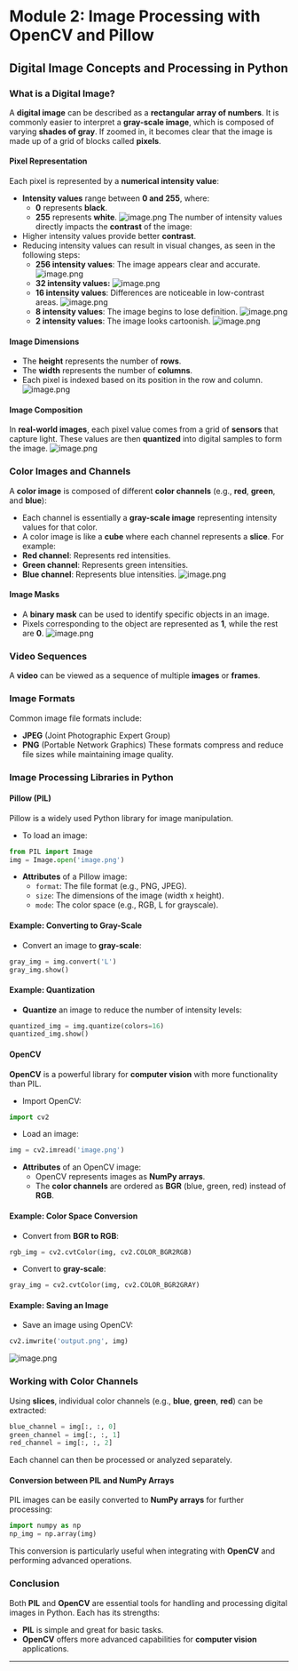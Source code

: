 

# Module 2: Image Processing with OpenCV and Pillow
## Digital Image Concepts and Processing in Python
### What is a Digital Image?
A **digital image** can be described as a **rectangular array of numbers**. It is commonly easier to interpret a **gray-scale image**, which is composed of varying **shades of gray**. If zoomed in, it becomes clear that the image is made up of a grid of blocks called **pixels**.
#### Pixel Representation
Each pixel is represented by a **numerical intensity value**:
- **Intensity values** range between **0 and 255**, where:
	- **0** represents **black**.
	- **255** represents **white**.
![image.png](https://prod-files-secure.s3.us-west-2.amazonaws.com/03e82b26-cccb-4906-bb56-adabcbdc0655/fa1bb4aa-313a-44c2-a7b3-7fa4a8432b08/image.png?X-Amz-Algorithm=AWS4-HMAC-SHA256&X-Amz-Content-Sha256=UNSIGNED-PAYLOAD&X-Amz-Credential=ASIAZI2LB466YS5QAN4Q%2F20250207%2Fus-west-2%2Fs3%2Faws4_request&X-Amz-Date=20250207T221335Z&X-Amz-Expires=3600&X-Amz-Security-Token=IQoJb3JpZ2luX2VjEGYaCXVzLXdlc3QtMiJHMEUCIEJOKQKDVDufmxhEByfQz68YMJQQNirTooLY2fXtuEJwAiEAm%2FHPO8rDIAvIcVaec%2Fe%2BCqkKUHpXlvjLj1EAXCwDC1wq%2FwMIfxAAGgw2Mzc0MjMxODM4MDUiDDK9MZVCRmsACwg5NCrcA7OUNccSXV3FF%2F0KPCAzt1BE0JqmY6AVB%2BhuiQvci6u98SpoDZnthlgBMB1M1pzpr8lE5XqlUcsE51oola6XtBy95eBlsmxi0YmvF%2Bdt2Y8gmc1E9bIUpddiTFfLWKVmX4LnqLUs48FLuDpUYjzKuqVoAhPagu5YPI82AwlFsQl5HlJVKkYsYmfegvSq6Mr2oWiK%2FOvkr6caGTeZYilQrC1hYNv7VEEef9pg0pAs46XDEkcwHF9TIs%2B8zeGTJUlD1CFLjYrarjFH4wijib4e%2Fm%2F4k38C52Bvpg0nkVaGnJNhEAdadhWbBt4ExdRoDWqhviJ2541ZB7JH0QuUQypc1T36pwmRAb6mXl99HIoNPGG%2BwKnENdwayeMMOnOkHQg4qInJda%2BZPQCy09Yl60W7t6b0XFgE7iSd0h4%2BVvbbIP8hYsLENmMuVGTlzg5C8iYi9JwBuHlTUI%2BaGHRlbGU4oKUQMa8G1uqbl5FJ2r0FbZRElXU8ZyKakWAruQGDwHXCUCLWMZD0plk%2B1eqQsWeccFHcMr1lTqamLEZ2R%2FsISWFi%2FWFd%2BsmVPz9Sw8VlubGDHPtXE533RAagnjWIQxS435h5epuKhJ35p591c5PdtMH0Zmt3Dt6O6n3kXLdTMNz%2Bmb0GOqUB4J%2FFAJZCI2nzrRB3owecgCDU0zMifsZrGus18LYV%2BKf6FHRlUA2CYVaSgABhkL6jC6jB%2FzT0Gp%2BiXphiN2ecX8SPeV%2FJP7awyRlABtShT5EvzWgU2lzwvgCXHhlskzYScoPatiLEUBiptk0TzUiH2pYDfc7Zyc68CIN9qklGEayI4LKPbhJHXM4drYDUI%2FhJ8mpPZH2VOywIxH7OjAD%2FBb%2BrXIDn&X-Amz-Signature=d0fa1048209b623ad5039f4fe74a86ea24275db0ee7d7181a4139ada71834168&X-Amz-SignedHeaders=host&x-id=GetObject)
The number of intensity values directly impacts the **contrast** of the image:
- Higher intensity values provide better **contrast**.
- Reducing intensity values can result in visual changes, as seen in the following steps:
	- **256 intensity values**: The image appears clear and accurate.
![image.png](https://prod-files-secure.s3.us-west-2.amazonaws.com/03e82b26-cccb-4906-bb56-adabcbdc0655/0de7dfb4-99dc-4b87-8932-5165b3c3b775/image.png?X-Amz-Algorithm=AWS4-HMAC-SHA256&X-Amz-Content-Sha256=UNSIGNED-PAYLOAD&X-Amz-Credential=ASIAZI2LB4662RPQ6XBT%2F20250207%2Fus-west-2%2Fs3%2Faws4_request&X-Amz-Date=20250207T221335Z&X-Amz-Expires=3600&X-Amz-Security-Token=IQoJb3JpZ2luX2VjEGYaCXVzLXdlc3QtMiJHMEUCIGZlZnkAv0EiNwu%2BLED%2BRN16tdeXUFpubShjCZdnYg0iAiEA4gc26A750%2FEsvpwTTUS8RQsLm1ltV43dUlt7j%2FSbyK0q%2FwMIfxAAGgw2Mzc0MjMxODM4MDUiDI%2Fw2%2Fgq8m01lZVCjyrcA4SYb3epyOcH53m1VRR2CbUsxPW1fsQXLiVl5IraJmRsOHpNIbpFkbG%2Fl2EEFiVj%2BivLD7lycReC8CzIWWXpxS6m2y3jMljl9%2BxBoiDJvO1PoUnUMjmm5QiVQHlSEqmfxBuKrWyIp%2FH2OOPNwLT1b8Sir0Y7StiRt3r3TJMAahSKNbovNE2T14%2BUX3w6LsMfYuuIlHz5%2FG5e%2FQvQghJS3vPu5F2ZJNGEx6Oz4ztzHw9A1iSLd9SWqu22SjPQUUunh7494t83Q9yNrVn3FBlVglYj%2F%2FdH70w7Dy24vyuQ8b8C5%2B7B5ZnAMdRbqjqP99flIsS%2BBOxgv72NstTKVGGDa3Js45vuQnekKklqCmYewX5ILBfARrwPn7ryzQ%2B8G2oK%2FXzQLVDmrY%2F2fZfVxez8KVlm0F72yCMGrpRMnPULd5F2o9LA%2Fak5roe2CX3EVGvz044%2BQLiISMoKagXZ3lyQ%2FqWeCb3PHgZFDA1oInGs3SDtme%2BA1XpBnidOpvyryL9xg4q%2Bw%2BQ4SbSFPWzFqTbf1fQqpzJaPfRJrxZKtLyRRY57ppL%2Ba3wQXGyFX%2FzZBx3RlMjLa359fjx90mnz3BdnIw0YmKvwfJ6WyEPjX%2FAMxEVABUA22%2FUEfwgjDUiyMJf%2Bmb0GOqUBcWjd%2F0E0jWAgI4gyDo2FYJeaEJ0uDN9DspE6Tturc%2ByfikMdrz782FIMtQeApXr7MNY%2BE3kQKALuqxa%2FEbtql4OAWauuiUxLZ9IOZ2hbfKFSAuRkAktpP3a6az8tLWzl3T071k02BpDNlLzHVWgQpjzaD4l%2FIKpp9ThG6MeJ16dsDGaxbj3SDvn1YydAB7YGzv%2BMvN2qFE%2BqsMq0w3AsnYBvP833&X-Amz-Signature=1ba8a246cdf78e7b883a8129f0335abdfbd56e4ee1f93135563aa078a1b2d6cf&X-Amz-SignedHeaders=host&x-id=GetObject)
	- **32 intensity values:**
![image.png](https://prod-files-secure.s3.us-west-2.amazonaws.com/03e82b26-cccb-4906-bb56-adabcbdc0655/7eb81f08-b190-4c5a-ba2b-2a498a15b2c4/image.png?X-Amz-Algorithm=AWS4-HMAC-SHA256&X-Amz-Content-Sha256=UNSIGNED-PAYLOAD&X-Amz-Credential=ASIAZI2LB4662RPQ6XBT%2F20250207%2Fus-west-2%2Fs3%2Faws4_request&X-Amz-Date=20250207T221335Z&X-Amz-Expires=3600&X-Amz-Security-Token=IQoJb3JpZ2luX2VjEGYaCXVzLXdlc3QtMiJHMEUCIGZlZnkAv0EiNwu%2BLED%2BRN16tdeXUFpubShjCZdnYg0iAiEA4gc26A750%2FEsvpwTTUS8RQsLm1ltV43dUlt7j%2FSbyK0q%2FwMIfxAAGgw2Mzc0MjMxODM4MDUiDI%2Fw2%2Fgq8m01lZVCjyrcA4SYb3epyOcH53m1VRR2CbUsxPW1fsQXLiVl5IraJmRsOHpNIbpFkbG%2Fl2EEFiVj%2BivLD7lycReC8CzIWWXpxS6m2y3jMljl9%2BxBoiDJvO1PoUnUMjmm5QiVQHlSEqmfxBuKrWyIp%2FH2OOPNwLT1b8Sir0Y7StiRt3r3TJMAahSKNbovNE2T14%2BUX3w6LsMfYuuIlHz5%2FG5e%2FQvQghJS3vPu5F2ZJNGEx6Oz4ztzHw9A1iSLd9SWqu22SjPQUUunh7494t83Q9yNrVn3FBlVglYj%2F%2FdH70w7Dy24vyuQ8b8C5%2B7B5ZnAMdRbqjqP99flIsS%2BBOxgv72NstTKVGGDa3Js45vuQnekKklqCmYewX5ILBfARrwPn7ryzQ%2B8G2oK%2FXzQLVDmrY%2F2fZfVxez8KVlm0F72yCMGrpRMnPULd5F2o9LA%2Fak5roe2CX3EVGvz044%2BQLiISMoKagXZ3lyQ%2FqWeCb3PHgZFDA1oInGs3SDtme%2BA1XpBnidOpvyryL9xg4q%2Bw%2BQ4SbSFPWzFqTbf1fQqpzJaPfRJrxZKtLyRRY57ppL%2Ba3wQXGyFX%2FzZBx3RlMjLa359fjx90mnz3BdnIw0YmKvwfJ6WyEPjX%2FAMxEVABUA22%2FUEfwgjDUiyMJf%2Bmb0GOqUBcWjd%2F0E0jWAgI4gyDo2FYJeaEJ0uDN9DspE6Tturc%2ByfikMdrz782FIMtQeApXr7MNY%2BE3kQKALuqxa%2FEbtql4OAWauuiUxLZ9IOZ2hbfKFSAuRkAktpP3a6az8tLWzl3T071k02BpDNlLzHVWgQpjzaD4l%2FIKpp9ThG6MeJ16dsDGaxbj3SDvn1YydAB7YGzv%2BMvN2qFE%2BqsMq0w3AsnYBvP833&X-Amz-Signature=8459d8f64a63699738047b4bd6ae8fb44724f0748a6ecf6c25344c829d309ebc&X-Amz-SignedHeaders=host&x-id=GetObject)
	- **16 intensity values**: Differences are noticeable in low-contrast areas.
![image.png](https://prod-files-secure.s3.us-west-2.amazonaws.com/03e82b26-cccb-4906-bb56-adabcbdc0655/6bf56d44-9a14-4b7b-98c2-1f00b8630f0c/image.png?X-Amz-Algorithm=AWS4-HMAC-SHA256&X-Amz-Content-Sha256=UNSIGNED-PAYLOAD&X-Amz-Credential=ASIAZI2LB4662RPQ6XBT%2F20250207%2Fus-west-2%2Fs3%2Faws4_request&X-Amz-Date=20250207T221335Z&X-Amz-Expires=3600&X-Amz-Security-Token=IQoJb3JpZ2luX2VjEGYaCXVzLXdlc3QtMiJHMEUCIGZlZnkAv0EiNwu%2BLED%2BRN16tdeXUFpubShjCZdnYg0iAiEA4gc26A750%2FEsvpwTTUS8RQsLm1ltV43dUlt7j%2FSbyK0q%2FwMIfxAAGgw2Mzc0MjMxODM4MDUiDI%2Fw2%2Fgq8m01lZVCjyrcA4SYb3epyOcH53m1VRR2CbUsxPW1fsQXLiVl5IraJmRsOHpNIbpFkbG%2Fl2EEFiVj%2BivLD7lycReC8CzIWWXpxS6m2y3jMljl9%2BxBoiDJvO1PoUnUMjmm5QiVQHlSEqmfxBuKrWyIp%2FH2OOPNwLT1b8Sir0Y7StiRt3r3TJMAahSKNbovNE2T14%2BUX3w6LsMfYuuIlHz5%2FG5e%2FQvQghJS3vPu5F2ZJNGEx6Oz4ztzHw9A1iSLd9SWqu22SjPQUUunh7494t83Q9yNrVn3FBlVglYj%2F%2FdH70w7Dy24vyuQ8b8C5%2B7B5ZnAMdRbqjqP99flIsS%2BBOxgv72NstTKVGGDa3Js45vuQnekKklqCmYewX5ILBfARrwPn7ryzQ%2B8G2oK%2FXzQLVDmrY%2F2fZfVxez8KVlm0F72yCMGrpRMnPULd5F2o9LA%2Fak5roe2CX3EVGvz044%2BQLiISMoKagXZ3lyQ%2FqWeCb3PHgZFDA1oInGs3SDtme%2BA1XpBnidOpvyryL9xg4q%2Bw%2BQ4SbSFPWzFqTbf1fQqpzJaPfRJrxZKtLyRRY57ppL%2Ba3wQXGyFX%2FzZBx3RlMjLa359fjx90mnz3BdnIw0YmKvwfJ6WyEPjX%2FAMxEVABUA22%2FUEfwgjDUiyMJf%2Bmb0GOqUBcWjd%2F0E0jWAgI4gyDo2FYJeaEJ0uDN9DspE6Tturc%2ByfikMdrz782FIMtQeApXr7MNY%2BE3kQKALuqxa%2FEbtql4OAWauuiUxLZ9IOZ2hbfKFSAuRkAktpP3a6az8tLWzl3T071k02BpDNlLzHVWgQpjzaD4l%2FIKpp9ThG6MeJ16dsDGaxbj3SDvn1YydAB7YGzv%2BMvN2qFE%2BqsMq0w3AsnYBvP833&X-Amz-Signature=faa78e80fb440cf2a10c72540154ae4fab932f8efbfe1f56ed830ee407a8a902&X-Amz-SignedHeaders=host&x-id=GetObject)
	- **8 intensity values**: The image begins to lose definition.
![image.png](https://prod-files-secure.s3.us-west-2.amazonaws.com/03e82b26-cccb-4906-bb56-adabcbdc0655/cca05878-ca1a-43e0-8bec-1d146756f9ae/image.png?X-Amz-Algorithm=AWS4-HMAC-SHA256&X-Amz-Content-Sha256=UNSIGNED-PAYLOAD&X-Amz-Credential=ASIAZI2LB4662RPQ6XBT%2F20250207%2Fus-west-2%2Fs3%2Faws4_request&X-Amz-Date=20250207T221335Z&X-Amz-Expires=3600&X-Amz-Security-Token=IQoJb3JpZ2luX2VjEGYaCXVzLXdlc3QtMiJHMEUCIGZlZnkAv0EiNwu%2BLED%2BRN16tdeXUFpubShjCZdnYg0iAiEA4gc26A750%2FEsvpwTTUS8RQsLm1ltV43dUlt7j%2FSbyK0q%2FwMIfxAAGgw2Mzc0MjMxODM4MDUiDI%2Fw2%2Fgq8m01lZVCjyrcA4SYb3epyOcH53m1VRR2CbUsxPW1fsQXLiVl5IraJmRsOHpNIbpFkbG%2Fl2EEFiVj%2BivLD7lycReC8CzIWWXpxS6m2y3jMljl9%2BxBoiDJvO1PoUnUMjmm5QiVQHlSEqmfxBuKrWyIp%2FH2OOPNwLT1b8Sir0Y7StiRt3r3TJMAahSKNbovNE2T14%2BUX3w6LsMfYuuIlHz5%2FG5e%2FQvQghJS3vPu5F2ZJNGEx6Oz4ztzHw9A1iSLd9SWqu22SjPQUUunh7494t83Q9yNrVn3FBlVglYj%2F%2FdH70w7Dy24vyuQ8b8C5%2B7B5ZnAMdRbqjqP99flIsS%2BBOxgv72NstTKVGGDa3Js45vuQnekKklqCmYewX5ILBfARrwPn7ryzQ%2B8G2oK%2FXzQLVDmrY%2F2fZfVxez8KVlm0F72yCMGrpRMnPULd5F2o9LA%2Fak5roe2CX3EVGvz044%2BQLiISMoKagXZ3lyQ%2FqWeCb3PHgZFDA1oInGs3SDtme%2BA1XpBnidOpvyryL9xg4q%2Bw%2BQ4SbSFPWzFqTbf1fQqpzJaPfRJrxZKtLyRRY57ppL%2Ba3wQXGyFX%2FzZBx3RlMjLa359fjx90mnz3BdnIw0YmKvwfJ6WyEPjX%2FAMxEVABUA22%2FUEfwgjDUiyMJf%2Bmb0GOqUBcWjd%2F0E0jWAgI4gyDo2FYJeaEJ0uDN9DspE6Tturc%2ByfikMdrz782FIMtQeApXr7MNY%2BE3kQKALuqxa%2FEbtql4OAWauuiUxLZ9IOZ2hbfKFSAuRkAktpP3a6az8tLWzl3T071k02BpDNlLzHVWgQpjzaD4l%2FIKpp9ThG6MeJ16dsDGaxbj3SDvn1YydAB7YGzv%2BMvN2qFE%2BqsMq0w3AsnYBvP833&X-Amz-Signature=cf4aaa16ad91cf738436c45b5b4b0bbef8f42944d33d4a10fc34c6afe1e56d5b&X-Amz-SignedHeaders=host&x-id=GetObject)
	- **2 intensity values**: The image looks cartoonish.
![image.png](https://prod-files-secure.s3.us-west-2.amazonaws.com/03e82b26-cccb-4906-bb56-adabcbdc0655/12da64d7-6b97-44e0-bc2c-52b9c47ce212/image.png?X-Amz-Algorithm=AWS4-HMAC-SHA256&X-Amz-Content-Sha256=UNSIGNED-PAYLOAD&X-Amz-Credential=ASIAZI2LB4662RPQ6XBT%2F20250207%2Fus-west-2%2Fs3%2Faws4_request&X-Amz-Date=20250207T221335Z&X-Amz-Expires=3600&X-Amz-Security-Token=IQoJb3JpZ2luX2VjEGYaCXVzLXdlc3QtMiJHMEUCIGZlZnkAv0EiNwu%2BLED%2BRN16tdeXUFpubShjCZdnYg0iAiEA4gc26A750%2FEsvpwTTUS8RQsLm1ltV43dUlt7j%2FSbyK0q%2FwMIfxAAGgw2Mzc0MjMxODM4MDUiDI%2Fw2%2Fgq8m01lZVCjyrcA4SYb3epyOcH53m1VRR2CbUsxPW1fsQXLiVl5IraJmRsOHpNIbpFkbG%2Fl2EEFiVj%2BivLD7lycReC8CzIWWXpxS6m2y3jMljl9%2BxBoiDJvO1PoUnUMjmm5QiVQHlSEqmfxBuKrWyIp%2FH2OOPNwLT1b8Sir0Y7StiRt3r3TJMAahSKNbovNE2T14%2BUX3w6LsMfYuuIlHz5%2FG5e%2FQvQghJS3vPu5F2ZJNGEx6Oz4ztzHw9A1iSLd9SWqu22SjPQUUunh7494t83Q9yNrVn3FBlVglYj%2F%2FdH70w7Dy24vyuQ8b8C5%2B7B5ZnAMdRbqjqP99flIsS%2BBOxgv72NstTKVGGDa3Js45vuQnekKklqCmYewX5ILBfARrwPn7ryzQ%2B8G2oK%2FXzQLVDmrY%2F2fZfVxez8KVlm0F72yCMGrpRMnPULd5F2o9LA%2Fak5roe2CX3EVGvz044%2BQLiISMoKagXZ3lyQ%2FqWeCb3PHgZFDA1oInGs3SDtme%2BA1XpBnidOpvyryL9xg4q%2Bw%2BQ4SbSFPWzFqTbf1fQqpzJaPfRJrxZKtLyRRY57ppL%2Ba3wQXGyFX%2FzZBx3RlMjLa359fjx90mnz3BdnIw0YmKvwfJ6WyEPjX%2FAMxEVABUA22%2FUEfwgjDUiyMJf%2Bmb0GOqUBcWjd%2F0E0jWAgI4gyDo2FYJeaEJ0uDN9DspE6Tturc%2ByfikMdrz782FIMtQeApXr7MNY%2BE3kQKALuqxa%2FEbtql4OAWauuiUxLZ9IOZ2hbfKFSAuRkAktpP3a6az8tLWzl3T071k02BpDNlLzHVWgQpjzaD4l%2FIKpp9ThG6MeJ16dsDGaxbj3SDvn1YydAB7YGzv%2BMvN2qFE%2BqsMq0w3AsnYBvP833&X-Amz-Signature=2003ecadcf5fc0ca857604991f12dcb41a5da80ffdea8ae9eb6149e806df2578&X-Amz-SignedHeaders=host&x-id=GetObject)
#### Image Dimensions
- The **height** represents the number of **rows**.
- The **width** represents the number of **columns**.
- Each pixel is indexed based on its position in the row and column.
![image.png](https://prod-files-secure.s3.us-west-2.amazonaws.com/03e82b26-cccb-4906-bb56-adabcbdc0655/ff056335-e79e-4491-b508-30cd45b6c194/image.png?X-Amz-Algorithm=AWS4-HMAC-SHA256&X-Amz-Content-Sha256=UNSIGNED-PAYLOAD&X-Amz-Credential=ASIAZI2LB466YS5QAN4Q%2F20250207%2Fus-west-2%2Fs3%2Faws4_request&X-Amz-Date=20250207T221335Z&X-Amz-Expires=3600&X-Amz-Security-Token=IQoJb3JpZ2luX2VjEGYaCXVzLXdlc3QtMiJHMEUCIEJOKQKDVDufmxhEByfQz68YMJQQNirTooLY2fXtuEJwAiEAm%2FHPO8rDIAvIcVaec%2Fe%2BCqkKUHpXlvjLj1EAXCwDC1wq%2FwMIfxAAGgw2Mzc0MjMxODM4MDUiDDK9MZVCRmsACwg5NCrcA7OUNccSXV3FF%2F0KPCAzt1BE0JqmY6AVB%2BhuiQvci6u98SpoDZnthlgBMB1M1pzpr8lE5XqlUcsE51oola6XtBy95eBlsmxi0YmvF%2Bdt2Y8gmc1E9bIUpddiTFfLWKVmX4LnqLUs48FLuDpUYjzKuqVoAhPagu5YPI82AwlFsQl5HlJVKkYsYmfegvSq6Mr2oWiK%2FOvkr6caGTeZYilQrC1hYNv7VEEef9pg0pAs46XDEkcwHF9TIs%2B8zeGTJUlD1CFLjYrarjFH4wijib4e%2Fm%2F4k38C52Bvpg0nkVaGnJNhEAdadhWbBt4ExdRoDWqhviJ2541ZB7JH0QuUQypc1T36pwmRAb6mXl99HIoNPGG%2BwKnENdwayeMMOnOkHQg4qInJda%2BZPQCy09Yl60W7t6b0XFgE7iSd0h4%2BVvbbIP8hYsLENmMuVGTlzg5C8iYi9JwBuHlTUI%2BaGHRlbGU4oKUQMa8G1uqbl5FJ2r0FbZRElXU8ZyKakWAruQGDwHXCUCLWMZD0plk%2B1eqQsWeccFHcMr1lTqamLEZ2R%2FsISWFi%2FWFd%2BsmVPz9Sw8VlubGDHPtXE533RAagnjWIQxS435h5epuKhJ35p591c5PdtMH0Zmt3Dt6O6n3kXLdTMNz%2Bmb0GOqUB4J%2FFAJZCI2nzrRB3owecgCDU0zMifsZrGus18LYV%2BKf6FHRlUA2CYVaSgABhkL6jC6jB%2FzT0Gp%2BiXphiN2ecX8SPeV%2FJP7awyRlABtShT5EvzWgU2lzwvgCXHhlskzYScoPatiLEUBiptk0TzUiH2pYDfc7Zyc68CIN9qklGEayI4LKPbhJHXM4drYDUI%2FhJ8mpPZH2VOywIxH7OjAD%2FBb%2BrXIDn&X-Amz-Signature=b49ce195eeb0f752bb51983e28cda3ad83bc10669402952ac1db9df3be06c0cf&X-Amz-SignedHeaders=host&x-id=GetObject)
#### Image Composition
In **real-world images**, each pixel value comes from a grid of **sensors** that capture light. These values are then **quantized** into digital samples to form the image.
![image.png](https://prod-files-secure.s3.us-west-2.amazonaws.com/03e82b26-cccb-4906-bb56-adabcbdc0655/0c721ea0-409b-4d32-b630-a00d6f170d18/image.png?X-Amz-Algorithm=AWS4-HMAC-SHA256&X-Amz-Content-Sha256=UNSIGNED-PAYLOAD&X-Amz-Credential=ASIAZI2LB466YS5QAN4Q%2F20250207%2Fus-west-2%2Fs3%2Faws4_request&X-Amz-Date=20250207T221335Z&X-Amz-Expires=3600&X-Amz-Security-Token=IQoJb3JpZ2luX2VjEGYaCXVzLXdlc3QtMiJHMEUCIEJOKQKDVDufmxhEByfQz68YMJQQNirTooLY2fXtuEJwAiEAm%2FHPO8rDIAvIcVaec%2Fe%2BCqkKUHpXlvjLj1EAXCwDC1wq%2FwMIfxAAGgw2Mzc0MjMxODM4MDUiDDK9MZVCRmsACwg5NCrcA7OUNccSXV3FF%2F0KPCAzt1BE0JqmY6AVB%2BhuiQvci6u98SpoDZnthlgBMB1M1pzpr8lE5XqlUcsE51oola6XtBy95eBlsmxi0YmvF%2Bdt2Y8gmc1E9bIUpddiTFfLWKVmX4LnqLUs48FLuDpUYjzKuqVoAhPagu5YPI82AwlFsQl5HlJVKkYsYmfegvSq6Mr2oWiK%2FOvkr6caGTeZYilQrC1hYNv7VEEef9pg0pAs46XDEkcwHF9TIs%2B8zeGTJUlD1CFLjYrarjFH4wijib4e%2Fm%2F4k38C52Bvpg0nkVaGnJNhEAdadhWbBt4ExdRoDWqhviJ2541ZB7JH0QuUQypc1T36pwmRAb6mXl99HIoNPGG%2BwKnENdwayeMMOnOkHQg4qInJda%2BZPQCy09Yl60W7t6b0XFgE7iSd0h4%2BVvbbIP8hYsLENmMuVGTlzg5C8iYi9JwBuHlTUI%2BaGHRlbGU4oKUQMa8G1uqbl5FJ2r0FbZRElXU8ZyKakWAruQGDwHXCUCLWMZD0plk%2B1eqQsWeccFHcMr1lTqamLEZ2R%2FsISWFi%2FWFd%2BsmVPz9Sw8VlubGDHPtXE533RAagnjWIQxS435h5epuKhJ35p591c5PdtMH0Zmt3Dt6O6n3kXLdTMNz%2Bmb0GOqUB4J%2FFAJZCI2nzrRB3owecgCDU0zMifsZrGus18LYV%2BKf6FHRlUA2CYVaSgABhkL6jC6jB%2FzT0Gp%2BiXphiN2ecX8SPeV%2FJP7awyRlABtShT5EvzWgU2lzwvgCXHhlskzYScoPatiLEUBiptk0TzUiH2pYDfc7Zyc68CIN9qklGEayI4LKPbhJHXM4drYDUI%2FhJ8mpPZH2VOywIxH7OjAD%2FBb%2BrXIDn&X-Amz-Signature=c91fde333a8158648da71326c90c65c09a0e32ab6a7527e634320b7e3785ca10&X-Amz-SignedHeaders=host&x-id=GetObject)
### Color Images and Channels
A **color image** is composed of different **color channels** (e.g., **red**, **green**, and **blue**):
- Each channel is essentially a **gray-scale image** representing intensity values for that color.
- A color image is like a **cube** where each channel represents a **slice**.
For example:
- **Red channel**: Represents red intensities.
- **Green channel**: Represents green intensities.
- **Blue channel**: Represents blue intensities.
![image.png](https://prod-files-secure.s3.us-west-2.amazonaws.com/03e82b26-cccb-4906-bb56-adabcbdc0655/c0cc17c9-842f-413f-82e8-f3f44278cf74/image.png?X-Amz-Algorithm=AWS4-HMAC-SHA256&X-Amz-Content-Sha256=UNSIGNED-PAYLOAD&X-Amz-Credential=ASIAZI2LB466YS5QAN4Q%2F20250207%2Fus-west-2%2Fs3%2Faws4_request&X-Amz-Date=20250207T221335Z&X-Amz-Expires=3600&X-Amz-Security-Token=IQoJb3JpZ2luX2VjEGYaCXVzLXdlc3QtMiJHMEUCIEJOKQKDVDufmxhEByfQz68YMJQQNirTooLY2fXtuEJwAiEAm%2FHPO8rDIAvIcVaec%2Fe%2BCqkKUHpXlvjLj1EAXCwDC1wq%2FwMIfxAAGgw2Mzc0MjMxODM4MDUiDDK9MZVCRmsACwg5NCrcA7OUNccSXV3FF%2F0KPCAzt1BE0JqmY6AVB%2BhuiQvci6u98SpoDZnthlgBMB1M1pzpr8lE5XqlUcsE51oola6XtBy95eBlsmxi0YmvF%2Bdt2Y8gmc1E9bIUpddiTFfLWKVmX4LnqLUs48FLuDpUYjzKuqVoAhPagu5YPI82AwlFsQl5HlJVKkYsYmfegvSq6Mr2oWiK%2FOvkr6caGTeZYilQrC1hYNv7VEEef9pg0pAs46XDEkcwHF9TIs%2B8zeGTJUlD1CFLjYrarjFH4wijib4e%2Fm%2F4k38C52Bvpg0nkVaGnJNhEAdadhWbBt4ExdRoDWqhviJ2541ZB7JH0QuUQypc1T36pwmRAb6mXl99HIoNPGG%2BwKnENdwayeMMOnOkHQg4qInJda%2BZPQCy09Yl60W7t6b0XFgE7iSd0h4%2BVvbbIP8hYsLENmMuVGTlzg5C8iYi9JwBuHlTUI%2BaGHRlbGU4oKUQMa8G1uqbl5FJ2r0FbZRElXU8ZyKakWAruQGDwHXCUCLWMZD0plk%2B1eqQsWeccFHcMr1lTqamLEZ2R%2FsISWFi%2FWFd%2BsmVPz9Sw8VlubGDHPtXE533RAagnjWIQxS435h5epuKhJ35p591c5PdtMH0Zmt3Dt6O6n3kXLdTMNz%2Bmb0GOqUB4J%2FFAJZCI2nzrRB3owecgCDU0zMifsZrGus18LYV%2BKf6FHRlUA2CYVaSgABhkL6jC6jB%2FzT0Gp%2BiXphiN2ecX8SPeV%2FJP7awyRlABtShT5EvzWgU2lzwvgCXHhlskzYScoPatiLEUBiptk0TzUiH2pYDfc7Zyc68CIN9qklGEayI4LKPbhJHXM4drYDUI%2FhJ8mpPZH2VOywIxH7OjAD%2FBb%2BrXIDn&X-Amz-Signature=8cbccd322936ba62b91ce538f10909d8111036e300b1ddad6252107b68af9a55&X-Amz-SignedHeaders=host&x-id=GetObject)
#### Image Masks
- A **binary mask** can be used to identify specific objects in an image.
- Pixels corresponding to the object are represented as **1**, while the rest are **0**.
![image.png](https://prod-files-secure.s3.us-west-2.amazonaws.com/03e82b26-cccb-4906-bb56-adabcbdc0655/667eab4d-d19d-4618-81d0-663b6beb002c/image.png?X-Amz-Algorithm=AWS4-HMAC-SHA256&X-Amz-Content-Sha256=UNSIGNED-PAYLOAD&X-Amz-Credential=ASIAZI2LB466YS5QAN4Q%2F20250207%2Fus-west-2%2Fs3%2Faws4_request&X-Amz-Date=20250207T221335Z&X-Amz-Expires=3600&X-Amz-Security-Token=IQoJb3JpZ2luX2VjEGYaCXVzLXdlc3QtMiJHMEUCIEJOKQKDVDufmxhEByfQz68YMJQQNirTooLY2fXtuEJwAiEAm%2FHPO8rDIAvIcVaec%2Fe%2BCqkKUHpXlvjLj1EAXCwDC1wq%2FwMIfxAAGgw2Mzc0MjMxODM4MDUiDDK9MZVCRmsACwg5NCrcA7OUNccSXV3FF%2F0KPCAzt1BE0JqmY6AVB%2BhuiQvci6u98SpoDZnthlgBMB1M1pzpr8lE5XqlUcsE51oola6XtBy95eBlsmxi0YmvF%2Bdt2Y8gmc1E9bIUpddiTFfLWKVmX4LnqLUs48FLuDpUYjzKuqVoAhPagu5YPI82AwlFsQl5HlJVKkYsYmfegvSq6Mr2oWiK%2FOvkr6caGTeZYilQrC1hYNv7VEEef9pg0pAs46XDEkcwHF9TIs%2B8zeGTJUlD1CFLjYrarjFH4wijib4e%2Fm%2F4k38C52Bvpg0nkVaGnJNhEAdadhWbBt4ExdRoDWqhviJ2541ZB7JH0QuUQypc1T36pwmRAb6mXl99HIoNPGG%2BwKnENdwayeMMOnOkHQg4qInJda%2BZPQCy09Yl60W7t6b0XFgE7iSd0h4%2BVvbbIP8hYsLENmMuVGTlzg5C8iYi9JwBuHlTUI%2BaGHRlbGU4oKUQMa8G1uqbl5FJ2r0FbZRElXU8ZyKakWAruQGDwHXCUCLWMZD0plk%2B1eqQsWeccFHcMr1lTqamLEZ2R%2FsISWFi%2FWFd%2BsmVPz9Sw8VlubGDHPtXE533RAagnjWIQxS435h5epuKhJ35p591c5PdtMH0Zmt3Dt6O6n3kXLdTMNz%2Bmb0GOqUB4J%2FFAJZCI2nzrRB3owecgCDU0zMifsZrGus18LYV%2BKf6FHRlUA2CYVaSgABhkL6jC6jB%2FzT0Gp%2BiXphiN2ecX8SPeV%2FJP7awyRlABtShT5EvzWgU2lzwvgCXHhlskzYScoPatiLEUBiptk0TzUiH2pYDfc7Zyc68CIN9qklGEayI4LKPbhJHXM4drYDUI%2FhJ8mpPZH2VOywIxH7OjAD%2FBb%2BrXIDn&X-Amz-Signature=bc9875f0b805bbf75e6cfe2e638a9c770f42394aaae0434a7d0fe2e304cbe2e4&X-Amz-SignedHeaders=host&x-id=GetObject)
### Video Sequences
A **video** can be viewed as a sequence of multiple **images** or **frames**.
### Image Formats
Common image file formats include:
- **JPEG** (Joint Photographic Expert Group)
- **PNG** (Portable Network Graphics)
These formats compress and reduce file sizes while maintaining image quality.
### Image Processing Libraries in Python
#### Pillow (PIL)
Pillow is a widely used Python library for image manipulation.
- To load an image:
```python
from PIL import Image
img = Image.open('image.png')
```
- **Attributes** of a Pillow image:
	- `format`: The file format (e.g., PNG, JPEG).
	- `size`: The dimensions of the image (width x height).
	- `mode`: The color space (e.g., RGB, L for grayscale).
#### Example: Converting to Gray-Scale
- Convert an image to **gray-scale**:
```python
gray_img = img.convert('L')
gray_img.show()
```
#### Example: Quantization
- **Quantize** an image to reduce the number of intensity levels:
```python
quantized_img = img.quantize(colors=16)
quantized_img.show()
```
#### OpenCV
**OpenCV** is a powerful library for **computer vision** with more functionality than PIL.
- Import OpenCV:
```python
import cv2
```
- Load an image:
```python
img = cv2.imread('image.png')
```
- **Attributes** of an OpenCV image:
	- OpenCV represents images as **NumPy arrays**.
	- The **color channels** are ordered as **BGR** (blue, green, red) instead of **RGB**.
#### Example: Color Space Conversion
- Convert from **BGR to RGB**:
```python
rgb_img = cv2.cvtColor(img, cv2.COLOR_BGR2RGB)
```
- Convert to **gray-scale**:
```python
gray_img = cv2.cvtColor(img, cv2.COLOR_BGR2GRAY)
```
#### Example: Saving an Image
- Save an image using OpenCV:
```python
cv2.imwrite('output.png', img)
```
![image.png](https://prod-files-secure.s3.us-west-2.amazonaws.com/03e82b26-cccb-4906-bb56-adabcbdc0655/25fcc977-54ea-484c-997e-9b6bd016f347/image.png?X-Amz-Algorithm=AWS4-HMAC-SHA256&X-Amz-Content-Sha256=UNSIGNED-PAYLOAD&X-Amz-Credential=ASIAZI2LB466YS5QAN4Q%2F20250207%2Fus-west-2%2Fs3%2Faws4_request&X-Amz-Date=20250207T221335Z&X-Amz-Expires=3600&X-Amz-Security-Token=IQoJb3JpZ2luX2VjEGYaCXVzLXdlc3QtMiJHMEUCIEJOKQKDVDufmxhEByfQz68YMJQQNirTooLY2fXtuEJwAiEAm%2FHPO8rDIAvIcVaec%2Fe%2BCqkKUHpXlvjLj1EAXCwDC1wq%2FwMIfxAAGgw2Mzc0MjMxODM4MDUiDDK9MZVCRmsACwg5NCrcA7OUNccSXV3FF%2F0KPCAzt1BE0JqmY6AVB%2BhuiQvci6u98SpoDZnthlgBMB1M1pzpr8lE5XqlUcsE51oola6XtBy95eBlsmxi0YmvF%2Bdt2Y8gmc1E9bIUpddiTFfLWKVmX4LnqLUs48FLuDpUYjzKuqVoAhPagu5YPI82AwlFsQl5HlJVKkYsYmfegvSq6Mr2oWiK%2FOvkr6caGTeZYilQrC1hYNv7VEEef9pg0pAs46XDEkcwHF9TIs%2B8zeGTJUlD1CFLjYrarjFH4wijib4e%2Fm%2F4k38C52Bvpg0nkVaGnJNhEAdadhWbBt4ExdRoDWqhviJ2541ZB7JH0QuUQypc1T36pwmRAb6mXl99HIoNPGG%2BwKnENdwayeMMOnOkHQg4qInJda%2BZPQCy09Yl60W7t6b0XFgE7iSd0h4%2BVvbbIP8hYsLENmMuVGTlzg5C8iYi9JwBuHlTUI%2BaGHRlbGU4oKUQMa8G1uqbl5FJ2r0FbZRElXU8ZyKakWAruQGDwHXCUCLWMZD0plk%2B1eqQsWeccFHcMr1lTqamLEZ2R%2FsISWFi%2FWFd%2BsmVPz9Sw8VlubGDHPtXE533RAagnjWIQxS435h5epuKhJ35p591c5PdtMH0Zmt3Dt6O6n3kXLdTMNz%2Bmb0GOqUB4J%2FFAJZCI2nzrRB3owecgCDU0zMifsZrGus18LYV%2BKf6FHRlUA2CYVaSgABhkL6jC6jB%2FzT0Gp%2BiXphiN2ecX8SPeV%2FJP7awyRlABtShT5EvzWgU2lzwvgCXHhlskzYScoPatiLEUBiptk0TzUiH2pYDfc7Zyc68CIN9qklGEayI4LKPbhJHXM4drYDUI%2FhJ8mpPZH2VOywIxH7OjAD%2FBb%2BrXIDn&X-Amz-Signature=59e57f5fe148fa06f4b23e78f69449e9bbb3e18e991cca1220bad6b9df35f7f8&X-Amz-SignedHeaders=host&x-id=GetObject)
### Working with Color Channels
Using **slices**, individual color channels (e.g., **blue**, **green**, **red**) can be extracted:
```python
blue_channel = img[:, :, 0]
green_channel = img[:, :, 1]
red_channel = img[:, :, 2]
```
Each channel can then be processed or analyzed separately.
#### Conversion between PIL and NumPy Arrays
PIL images can be easily converted to **NumPy arrays** for further processing:
```python
import numpy as np
np_img = np.array(img)
```
This conversion is particularly useful when integrating with **OpenCV** and performing advanced operations.
### Conclusion
Both **PIL** and **OpenCV** are essential tools for handling and processing digital images in Python. Each has its strengths:
- **PIL** is simple and great for basic tasks.
- **OpenCV** offers more advanced capabilities for **computer vision** applications.
___


